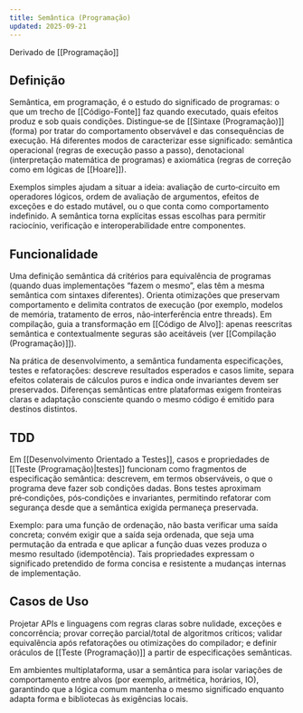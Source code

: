 ```yaml
---
title: Semântica (Programação)
updated: 2025-09-21
---
```

Derivado de [[Programação]]

## Definição

Semântica, em programação, é o estudo do significado de programas: o que um trecho de [[Código-Fonte]] faz quando executado, quais efeitos produz e sob quais condições. Distingue‑se de [[Sintaxe (Programação)]] (forma) por tratar do comportamento observável e das consequências de execução. Há diferentes modos de caracterizar esse significado: semântica operacional (regras de execução passo a passo), denotacional (interpretação matemática de programas) e axiomática (regras de correção como em lógicas de [[Hoare]]).

Exemplos simples ajudam a situar a ideia: avaliação de curto‑circuito em operadores lógicos, ordem de avaliação de argumentos, efeitos de exceções e do estado mutável, ou o que conta como comportamento indefinido. A semântica torna explícitas essas escolhas para permitir raciocínio, verificação e interoperabilidade entre componentes.

## Funcionalidade

Uma definição semântica dá critérios para equivalência de programas (quando duas implementações “fazem o mesmo”, elas têm a mesma semântica com sintaxes diferentes). Orienta otimizações que preservam comportamento e delimita contratos de execução (por exemplo, modelos de memória, tratamento de erros, não‑interferência entre threads). Em compilação, guia a transformação em [[Código de Alvo]]: apenas reescritas semântica e contextualmente seguras são aceitáveis (ver [[Compilação (Programação)]]).

Na prática de desenvolvimento, a semântica fundamenta especificações, testes e refatorações: descreve resultados esperados e casos limite, separa efeitos colaterais de cálculos puros e indica onde invariantes devem ser preservados. Diferenças semânticas entre plataformas exigem fronteiras claras e adaptação consciente quando o mesmo código é emitido para destinos distintos.

## TDD

Em [[Desenvolvimento Orientado a Testes]], casos e propriedades de [[Teste (Programação)|testes]] funcionam como fragmentos de especificação semântica: descrevem, em termos observáveis, o que o programa deve fazer sob condições dadas. Bons testes aproximam pré‑condições, pós‑condições e invariantes, permitindo refatorar com segurança desde que a semântica exigida permaneça preservada.

Exemplo: para uma função de ordenação, não basta verificar uma saída concreta; convém exigir que a saída seja ordenada, que seja uma permutação da entrada e que aplicar a função duas vezes produza o mesmo resultado (idempotência). Tais propriedades expressam o significado pretendido de forma concisa e resistente a mudanças internas de implementação.

## Casos de Uso

Projetar APIs e linguagens com regras claras sobre nulidade, exceções e concorrência; provar correção parcial/total de algoritmos críticos; validar equivalência após refatorações ou otimizações do compilador; e definir oráculos de [[Teste (Programação)]] a partir de especificações semânticas.

Em ambientes multiplataforma, usar a semântica para isolar variações de comportamento entre alvos (por exemplo, aritmética, horários, IO), garantindo que a lógica comum mantenha o mesmo significado enquanto adapta forma e bibliotecas às exigências locais.

